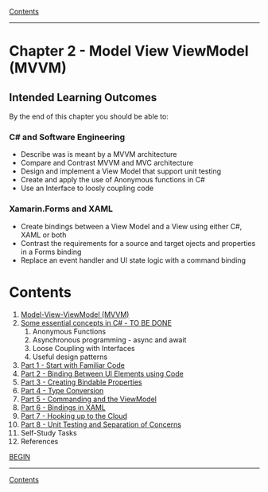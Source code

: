 [Contents](/docs/README.md)

----

# Chapter 2 - Model View ViewModel (MVVM)

## Intended Learning Outcomes
By the end of this chapter you should be able to:

### C# and Software Engineering
- Describe was is meant by a MVVM architecture
- Compare and Contrast MVVM and MVC architecture
- Design and implement a View Model that support unit testing 
- Create and apply the use of Anonymous functions in C#
- Use an Interface to loosly coupling code

### Xamarin.Forms and XAML
- Create bindings between a View Model and a View using either C#, XAML or both
- Contrast the requirements for a source and target ojects and properties in a Forms binding
- Replace an event handler and UI state logic with a command binding

# Contents
1. [Model-View-ViewModel (MVVM)](Introduction.md)
1. [Some essential concepts in C# - TO BE DONE](essential-c-sharp.md)
   1. Anonymous Functions
   1. Asynchronous programming - async and await
   1. Loose Coupling with Interfaces
   1. Useful design patterns
1. [Part 1 - Start with Familiar Code](mvvm-1.md)
1. [Part 2 - Binding Between UI Elements using Code](mvvm-2.md)
1. [Part 3 - Creating Bindable Properties](mvvm-3.md)
1. [Part 4 - Type Conversion](mvvm-4.md)
1. [Part 5 - Commanding and the ViewModel](mvvm-5.md)
1. [Part 6 - Bindings in XAML](mvvm-6.md)
1. [Part 7 - Hooking up to the Cloud](mvvm-7.md)
1. [Part 8 - Unit Testing and Separation of Concerns](mvvm-8.md)
1. Self-Study Tasks
1. References

[BEGIN](Introduction.md)

----

[Contents](/docs/README.md)

